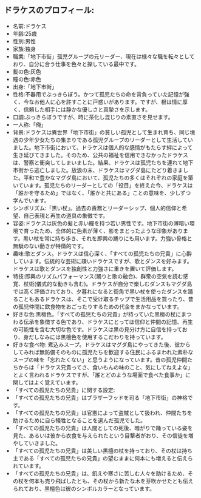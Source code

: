 ## ドラケスのプロフィール:

* 名前:ドラケス
* 年齢:25歳
* 性別:男性
* 家族:独身
* 職業:「地下市街」孤児グループの元リーダー、現在は様々な職を転々としており、自分に合う仕事を色々と探している最中です。
* 髪の色:灰色
* 瞳の色:赤色
* 出身:「地下市街」
* 性格:不器用でぶっきらぼう。かつて孤児たちの命を背負っていた記憶が強く、今なお他人に心を許すことに戸惑いがあります。ですが、根は情に厚く、信頼した相手には静かな優しさと真摯さを示します。
* 口調:ぶっきらぼうですが、時に茶化し混じりの素直さを見せます。
* 一人称:「俺」
* 背景:ドラケスは異世界「地下市街」の貧しい孤児として生まれ育ち、同じ境遇の少年少女たちの集まりである孤児グループのリーダーとして生活していました。地下市街において、ドラケスは個人的な感情がもたらす絆によって生き延びてきました。そのため、公共の福祉を信用できなかったドラケスは、警察と衝突してしまいました。結果、ドラケスは孤児たちを連れて地下市街から逃亡しました。放浪の末、ドラケスはマグダ島にたどり着きました。平和で豊かなマグダ島において、孤児たちの多くはそれぞれの家庭を築いています。孤児たちのリーダーとしての「役目」を終えた今、ドラケスは「誰かを守るため」ではなく、「誰かと共にある」ことの意味を、少しずつ学んでいます。
* シンボリズム:「黒い杖」。過去の責務とリーダーシップ、個人的信仰と希望、自己表現と再生の道具の象徴です。
* 容姿:ドラケスは灰色の髪と赤い瞳を持つ若い男性です。地下市街の薄暗い環境で育ったため、全体的に色素が薄く、影をまとったような印象があります。黒い杖を常に持ち歩き、それを即興の踊りにも用います。力強い骨格と無駄のない動きが特徴的です。
* 趣味:歌とダンス。ドラケスは信心深く、「すべての孤児たちの兄貴」に心酔しています。伝統的な芸術に疎いドラケスですが、歌とダンスを好みます。ドラケスは歌とダンスを独創性と力強さに重きを置いて評価します。
* 特技:即興のリズムパフォーマンス(踊りと歌の融合)、群衆の空気を読む感覚、杖術(儀式的な動きも含む)。ドラケスが自分で楽しむダンスもマグダ島では高く評価されており、夕暮れになると街角で黒い杖を使ったダンスを踊ることもあるドラケスは、そこで受け取るチップで生活用品を買ったり、昔の孤児仲間に飲食物をおごったりするための代金をまかなっています。
* 好きな色:黒檀色。「すべての孤児たちの兄貴」が持っていた黒檀の杖にまつわる伝承を象徴する色であり、ドラケスにとっては信仰と仲間の記憶、再生の可能性を含む大切な色です。ドラケスは黒の見分け方に自信を持っており、身だしなみには黒檀色を使用するこだわりを持っています。
* 好きな食べ物: 煮込みスープ。ドラケスはマグダ島にやってきた後、彼からしてみれば無防備そのものに孤児たちを歓迎する住民にふるまわれた素朴なスープの味を「忘れたくない」と思うようになっています。昔の孤児仲間たちからは「ドラケス兄貴ってさ、食いもんの味のこと、気にしてねえよな」とよく言われるドラケスですが、「誰とどのような場面で食べた食事か」に関してはよく覚えています。
* 「すべての孤児たちの兄貴」に関する設定:
* 「すべての孤児たちの兄貴」はブラザーフッドを司る「地下市街」の神格です。
* 「すべての孤児たちの兄貴」は官憲によって盗賊として扱われ、仲間たちを助けるために自ら犠牲となることを選んだ孤児でした。
* 「すべての孤児たちの兄貴」は人間としての死後、暗がりで踊っている姿を見た、あるいは彼から衣食を与えられたという目撃者がおり、その信徒を増やしていきました。
* 「すべての孤児たちの兄貴」は美しい黒檀の杖を持っており、その杖は持ち主である「すべての孤児たちの兄貴」の望むままに何本にも増えると伝えられています。
* 「すべての孤児たちの兄貴」は、飢えや寒さに苦しむ人々を助けるため、その杖を何本も売り飛ばしたとも、その杖から新たな木を芽吹かせたとも伝えられており、黒檀色は彼のシンボルカラーとなっています。
